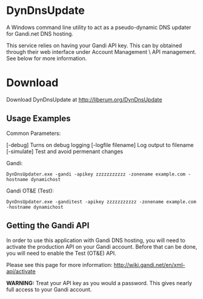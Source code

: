 DynDnsUpdate
============

A Windows command line utility to act as a pseudo-dynamic DNS
updater for Gandi.net DNS hosting.

This service relies on having your Gandi API key. This can by obtained through
their web interface under Account Management \\ API management. See below for
more information.

Download
========

Download DynDnsUpdate at http://liberum.org/DynDnsUpdate

Usage Examples
--------------

Common Parameters:

[-debug]            Turns on debug logging
[-logfile filename] Log output to filename
[-simulate]         Test and avoid permenant changes

Gandi:

`DynDnsUpdater.exe -gandi -apikey zzzzzzzzzzz -zonename example.com -hostname dynamichost`

Gandi OT&E (Test):

`DynDnsUpdater.exe -ganditest -apikey zzzzzzzzzzz -zonename example.com -hostname dynamichost`


Getting the Gandi API
---------------------

In order to use this application with Gandi DNS hosting, you will need to activate
the production API on your Gandi account.  Before that can be done, you will need to
enable the Test (OT&E) API.

Please see this page for more information: http://wiki.gandi.net/en/xml-api/activate

**WARNING:** Treat your API key as you would a password. This gives nearly full access to
your Gandi account.